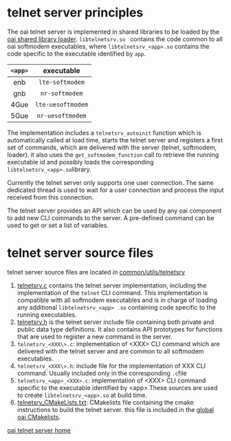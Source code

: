 # telnet server principles

The oai telnet server is implemented in shared libraries to be loaded by the [oai shared library loader](loader). `libtelnetsrv.so ` contains the code common to all oai softmodem executables, where `libtelnetsrv_<app>.so` contains the code specific to the executable identified by `app`. 

| `<app>` |    executable     |
| :-----: | :---------------: |
|   enb   |  `lte-softmodem`  |
|   gnb   |  `nr-softmodem`   |
|  4Gue   | `lte-uesoftmodem` |
|  5Gue   | `nr-uesoftmodem`  |

The implementation includes a `telnetsrv_autoinit` function which is automatically called at load time, starts the telnet server and registers a first set of commands, which are delivered with the server (telnet, softmodem, loader). it also uses the `get_softmodem_function` call to retrieve the running executable id and possibly loads the corresponding `libtelnetsrv_<app>.so`library.

Currently the telnet server only supports one user connection. The same dedicated thread is used to wait for a user connection and process the input received from this connection.

The telnet server provides an API which can be used by any oai component to add new CLI commands to the server. A pre-defined  command can be used to get or set a list of variables.



# telnet server source files

telnet server source files are located in [common/utils/telnetsrv](https://gitlab.eurecom.fr/oai/openairinterface5g/tree/develop/common/utils/telnetsrv)

1. [telnetsrv.c](../telnetsrv.c) contains the telnet server implementation, including the implementation of the `telnet` CLI command. This implementation is compatible with all softmodem executables and is in charge of loading any additional `libtelnetsrv_<app> .so` containing code specific to the running executables.
1.  [telnetsrv.h](../telnetsrv.h) is the telnet server include file containing both private and public data type definitions. It also contains API prototypes for functions that are used to register a new command in the server.
1.  `telnetsrv_<XXX\>.c`: implementation of \<XXX\> CLI command which are delivered with the telnet server and are common to all softmodem executables. 
1. `telnetsrv_<XXX\>.h`: include file for the implementation of XXX CLI command. Usually included only in the corresponding `.c`file
1.  `telnetsrv_<app>_<XXX>.c`: implementation of \<XXX\> CLI command specific to the executable identified by \<app\>.These sources are used to create `libtelnetsrv_<app>.so` at build time.
1.  [telnetsrv_CMakeLists.txt](../CMakeLists.txt): CMakelists file containing the cmake instructions to build the telnet server. this file is included in the [global oai CMakelists](../../../../cmake_targets/CMakeLists.txt).

[oai telnet server home](telnetsrv.md)
